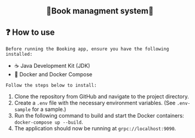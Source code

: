 <h2 align="center">📕Book managment system📕</h2>

## ❓ How to use
`Before running the Booking app, ensure you have the following installed:`

* ☕ Java Development Kit (JDK)
* 🐋 Docker and Docker Compose

`Follow the steps below to install:`

1. Clone the repository from GitHub and navigate to the project directory.
2. Create a `.env` file with the necessary environment variables. (See `.env-sample` for a sample.)
3. Run the following command to build and start the Docker containers: `docker-compose up --build`.
4. The application should now be running at `grpc://localhost:9090`.
